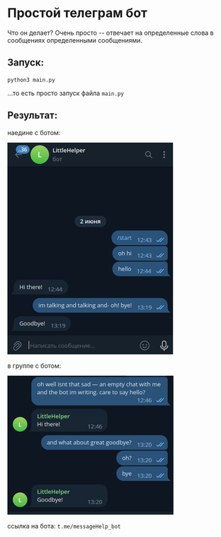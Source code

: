 # Простой телеграм бот
Что он делает? Очень просто -- отвечает на определенные слова в сообщениях определенными сообщениями.

## Запуск:
```
python3 main.py
```
...то есть просто запуск файла `main.py`

## Результат:
наедине с ботом:

![chat_alone](img/single.png)

в группе с ботом:

![chat_group](img/group.png)

ссылка на бота: `t.me/messageHelp_bot`
